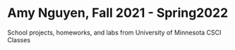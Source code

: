 # Amy Nguyen, Fall 2021 - Spring2022
School projects, homeworks, and labs from University of Minnesota CSCI Classes
